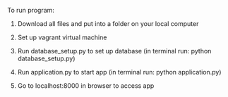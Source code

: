To run program:

1) Download all files and put into a folder on your local computer

2) Set up vagrant virtual machine

3) Run database_setup.py to set up database (in terminal run: python database_setup.py)

4) Run application.py to start app (in terminal run: python application.py)

5) Go to localhost:8000 in browser to access app
